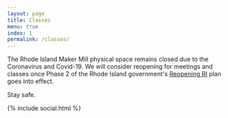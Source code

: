 ```yaml
---
layout: page
title: Classes
menu: true
index: 1
permalink: /classes/
---
```


The Rhode Island Maker Mill physical space remains closed due to the Coronavirus and Covid-19. We will consider reopening for meetings and classes once Phase 2 of the Rhode Island government's [Reopening RI](https://www.reopeningri.com/) plan goes into effect.

Stay safe.

{% include social.html %}

